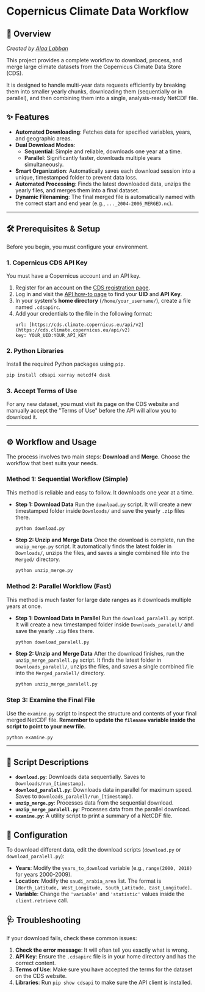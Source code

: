 # Copernicus Climate Data Workflow

## 🚀 Overview

*Created by [Alaa Labban](https://github.com/AlaaLabban)*

This project provides a complete workflow to download, process, and merge large climate datasets from the Copernicus Climate Data Store (CDS).

It is designed to handle multi-year data requests efficiently by breaking them into smaller yearly chunks, downloading them (sequentially or in parallel), and then combining them into a single, analysis-ready NetCDF file.

## ✨ Features

-   **Automated Downloading**: Fetches data for specified variables, years, and geographic areas.
-   **Dual Download Modes**:
    -   **Sequential**: Simple and reliable, downloads one year at a time.
    -   **Parallel**: Significantly faster, downloads multiple years simultaneously.
-   **Smart Organization**: Automatically saves each download session into a unique, timestamped folder to prevent data loss.
-   **Automated Processing**: Finds the latest downloaded data, unzips the yearly files, and merges them into a final dataset.
-   **Dynamic Filenaming**: The final merged file is automatically named with the correct start and end year (e.g., `..._2004-2006_MERGED.nc`).

---

## 🛠️ Prerequisites & Setup

Before you begin, you must configure your environment.

### 1. Copernicus CDS API Key

You must have a Copernicus account and an API key.

1.  Register for an account on the [CDS registration page](https://cds.climate.copernicus.eu/user/register).
2.  Log in and visit the [API how-to page](https://cds.climate.copernicus.eu/api-how-to) to find your **UID** and **API Key**.
3.  In your system's **home directory** (`/home/your_username/`), create a file named `.cdsapirc`.
4.  Add your credentials to the file in the following format:
    ```
    url: [https://cds.climate.copernicus.eu/api/v2](https://cds.climate.copernicus.eu/api/v2)
    key: YOUR_UID:YOUR_API_KEY
    ```

### 2. Python Libraries

Install the required Python packages using `pip`.

```bash
pip install cdsapi xarray netcdf4 dask
```

### 3. Accept Terms of Use

For any new dataset, you must visit its page on the CDS website and manually accept the "Terms of Use" before the API will allow you to download it.

---

## ⚙️ Workflow and Usage

The process involves two main steps: **Download** and **Merge**. Choose the workflow that best suits your needs.

### Method 1: Sequential Workflow (Simple)

This method is reliable and easy to follow. It downloads one year at a time.

* **Step 1: Download Data**
    Run the `download.py` script. It will create a new timestamped folder inside `Downloads/` and save the yearly `.zip` files there.
    ```bash
    python download.py
    ```

* **Step 2: Unzip and Merge Data**
    Once the download is complete, run the `unzip_merge.py` script. It automatically finds the latest folder in `Downloads/`, unzips the files, and saves a single combined file into the `Merged/` directory.
    ```bash
    python unzip_merge.py
    ```

### Method 2: Parallel Workflow (Fast)

This method is much faster for large date ranges as it downloads multiple years at once.

* **Step 1: Download Data in Parallel**
    Run the `download_paralell.py` script. It will create a new timestamped folder inside `Downloads_paralell/` and save the yearly `.zip` files there.
    ```bash
    python download_paralell.py
    ```

* **Step 2: Unzip and Merge Data**
    After the download finishes, run the `unzip_merge_paralell.py` script. It finds the latest folder in `Downloads_paralell/`, unzips the files, and saves a single combined file into the `Merged_paralell/` directory.
    ```bash
    python unzip_merge_paralell.py
    ```

### Step 3: Examine the Final File

Use the `examine.py` script to inspect the structure and contents of your final merged NetCDF file. **Remember to update the `filename` variable inside the script to point to your new file.**

```bash
python examine.py
```

---

## 📜 Script Descriptions

* **`download.py`**: Downloads data sequentially. Saves to `Downloads/run_[timestamp]`.
* **`download_paralell.py`**: Downloads data in parallel for maximum speed. Saves to `Downloads_paralell/run_[timestamp]`.
* **`unzip_merge.py`**: Processes data from the sequential download.
* **`unzip_merge_paralell.py`**: Processes data from the parallel download.
* **`examine.py`**: A utility script to print a summary of a NetCDF file.

## 🔧 Configuration

To download different data, edit the download scripts (`download.py` or `download_paralell.py`):

* **Years**: Modify the `years_to_download` variable (e.g., `range(2000, 2010)` for years 2000-2009).
* **Location**: Modify the `saudi_arabia_area` list. The format is `[North_Latitude, West_Longitude, South_Latitude, East_Longitude]`.
* **Variable**: Change the `'variable'` and `'statistic'` values inside the `client.retrieve` call.

## 🩺 Troubleshooting

If your download fails, check these common issues:

1.  **Check the error message**: It will often tell you exactly what is wrong.
2.  **API Key**: Ensure the `.cdsapirc` file is in your home directory and has the correct content.
3.  **Terms of Use**: Make sure you have accepted the terms for the dataset on the CDS website.
4.  **Libraries**: Run `pip show cdsapi` to make sure the API client is installed.
